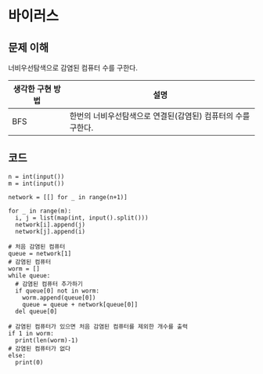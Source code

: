 # 바이러스

## 문제 이해
너비우선탐색으로 감염된 컴퓨터 수를 구한다.

|생각한 구현 방법|설명|
|-|-|
|BFS|한번의 너비우선탐색으로 연결된(감염된) 컴퓨터의 수를 구한다.|

## 코드
```
n = int(input())
m = int(input())

network = [[] for _ in range(n+1)]

for _ in range(m):
  i, j = list(map(int, input().split()))
  network[i].append(j)
  network[j].append(i)

# 처음 감염된 컴퓨터
queue = network[1]
# 감염된 컴퓨터
worm = []
while queue:
  # 감염된 컴퓨터 추가하기
  if queue[0] not in worm:
    worm.append(queue[0])
    queue = queue + network[queue[0]]
  del queue[0]

# 감염된 컴퓨터가 있으면 처음 감염된 컴퓨터를 제외한 개수를 출력
if 1 in worm:
  print(len(worm)-1)
# 감염된 컴퓨터가 없다
else:
  print(0)
```

